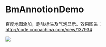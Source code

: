 # BmAnnotionDemo
百度地图添加，删除标注及气泡显示。效果图进：http://code.cocoachina.com/view/137934

![](http://code.cocoachina.com/uploads/attachments/20181221/137934/f4206de9bb43e64b5c7d9ce202187ff4.jpg)
